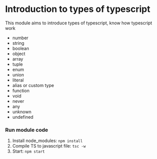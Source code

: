 # Introduction to types of typescript

This module aims to introduce types of typescript, know how typescript work

- number
- string
- boolean
- object
- array
- tuple
- enum
- union
- literal
- alias or custom type
- function
- void
- never
- any
- unknown
- undefined

### Run module code

1. Install node_modules: `npm install`
2. Compile TS to javascript file: `tsc -w`
3. Start: `npm start`
